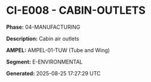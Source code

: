 # CI-E008 - CABIN-OUTLETS

**Phase:** 04-MANUFACTURING

**Description:** Cabin air outlets

**AMPEL:** AMPEL-01-TUW (Tube and Wing)

**Segment:** E-ENVIRONMENTAL

**Generated:** 2025-08-25 17:27:29 UTC
